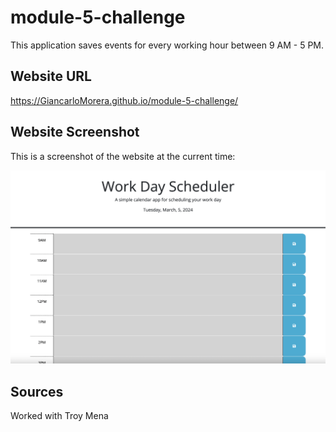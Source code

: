 # module-5-challenge
This application saves events for every working hour between 9 AM - 5 PM.

## Website URL

https://GiancarloMorera.github.io/module-5-challenge/

## Website Screenshot

This is a screenshot of the website at the current time:

![website screenshot](./assets/images/website-screenshot.png)

## Sources

Worked with Troy Mena